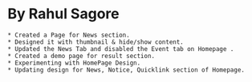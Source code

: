 By Rahul Sagore
===============

	* Created a Page for News section.
	* Designed it with thumbnail & hide/show content.
	* Updated the News Tab and disabled the Event tab on Homepage .
	* Created a demo page for result section.
	* Experimenting with HomePage Design.
	* Updating design for News, Notice, Quicklink section of Homepage.

